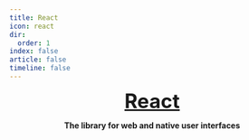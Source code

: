 ```yaml
---
title: React
icon: react
dir:
  order: 1
index: false
article: false
timeline: false
---
```


<div style="text-align: center">
  <a href="https://react.dev/" target="_blank" style="font-weight: bold; font-size: 35px; hover: blue">React</a>

  <b style="">The library for web and native user interfaces</b>
</div>
